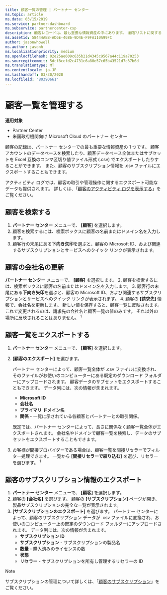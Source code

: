 ```yaml
---
title: 顧客一覧の管理 | パートナー センター
ms.topic: article
ms.date: 03/15/2019
ms.service: partner-dashboard
ms.subservice: partnercenter-csp
description: 顧客レコードは、最も重要な情報資産の中にあります。 顧客リストに関する情報を表示、検索、更新、およびエクスポートする方法について説明します。
ms.assetid: 58444AB8-AD6E-4686-9D4E-F9FA110A99FC
author: jasonwhowell
ms.author: jasonh
ms.localizationpriority: medium
ms.openlocfilehash: 02e25ae609c635b21d4345c9567a44c119a70253
ms.sourcegitcommit: 5dcf8cefd2c4731c6a80e57c65b43521d7c37b6d
ms.translationtype: MT
ms.contentlocale: ja-JP
ms.lasthandoff: 03/30/2020
ms.locfileid: "80390661"
---
```

# <a name="manage-your-customer-list"></a>顧客一覧を管理する

**適用対象**

-  Partner Center
-  米国政府機関向け Microsoft Cloud のパートナー センター


顧客の記録は、パートナー センターでの最も重要な情報資産の 1 つです。 顧客アカウントのデータベースを検索したり、顧客データベース全体またはサブセットを Excel 互換のコンマ区切り値ファイル形式 (.csv) でエクスポートしたりすることができます。 また、顧客のサブスクリプション情報を .csv ファイルにエクスポートすることもできます。

アクティビティ ログでは、顧客の取引や管理操作に関するエクスポート可能なデータも提供されます。 詳しくは、「[顧客のアクティビティ ログを表示する](activity-logs.md)」をご覧ください。


## <a name="search-for-a-customer"></a>顧客を検索する

1.  **パートナー センター** メニューで、 **[顧客]** を選択します。
2.  顧客を検索するには、検索ボックスに顧客の名前またはドメイン名を入力します。
3.  顧客行の末尾にある**下向き矢印**を選ぶと、顧客の Microsoft ID、および関連するサブスクリプションとサービスへのクイック リンクが表示されます。

## <a name="update-a-customers-company-name"></a>顧客の会社名の更新

**パートナー センター** メニューで、 **[顧客]** を選択します。
2.  顧客を検索するには、検索ボックスに顧客の名前またはドメイン名を入力します。
3.  顧客行の末尾にある**下向き矢印**を選ぶと、顧客の Microsoft ID、および関連するサブスクリプションとサービスへのクイック リンクが表示されます。
4.  顧客の **[請求先]** 情報で、会社名を更新します。 新しい値を保存すると、顧客一覧に反映されます。 これで変更されるのは、請求先の会社名と顧客一覧の値のみです。 それ以外の場所に反映されることはありません。
<sup>1</sup>
## <a name="export-your-customer-list"></a>顧客一覧をエクスポートする

1.  **パートナー センター** メニューで、 **[顧客]** を選択します。
2.  **[顧客のエクスポート]** を選びます。

    パートナー センターによって、顧客一覧全体が .csv ファイルに変換され、そのファイルがお使いのコンピューターにある既定のダウンロード フォルダーにアップロードされます。 顧客データのサブセットをエクスポートすることもできます。 データ列には、次の情報が含まれます。

    -   **Microsoft ID**
    -   **会社名**
    -   **プライマリ ドメイン名**
    -   **関係** - 一覧に示されている各顧客とパートナーとの取引関係。

    既定では、パートナー センターによって、長さに関係なく顧客一覧全体がエクスポートされます。 会社名やドメインで顧客一覧を検索し、データのサブセットをエクスポートすることもできます。

3.  お客様が間接プロバイダーである場合は、顧客一覧を間接リセラーでフィルター処理できます。 一覧から **[間接リセラーで絞り込む]** を選び、リセラーを選びます。
<sup>1</sup>

## <a name="export-customer-subscription-information"></a>顧客のサブスクリプション情報のエクスポート

1.  **パートナー センター** メニューで、 **[顧客]** を選択します。
2.  顧客の **[会社名]** を選びます。 顧客の **[サブスクリプション]** ページが開き、製品サブスクリプションの完全な一覧が表示されます。
3.  **[サブスクリプションのエクスポート]** を選びます。 パートナー センターによって、顧客のサブスクリプション データが .csv ファイルに変換され、お使いのコンピューター上の既定のダウンロード フォルダーにアップロードされます。 データ列には、次の情報が含まれます。
    -   **サブスクリプション ID**
    -   **サブスクリプション** - サブスクリプションの製品名
    -   **数量** - 購入済みのライセンスの数
    -   **状態**
    -   **リセラー** - サブスクリプションを所有し管理するリセラーの ID

> [!NOTE]  
> サブスクリプションの管理について詳しくは、「[顧客のサブスクリプション](customer-subscriptions.md)」をご覧ください。

     

 

 



